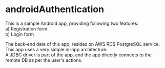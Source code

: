 # androidAuthentication
This is a sample Android app, providing following two features:  
a) Registration form  
b) Login form  

The back-end data of this app, resides on AWS RDS PostgreSQL service. This app uses a very simple in-app architecture.  
A JDBC driver is part of the app, and the app directly connects to the remote DB as per the user's actions.
